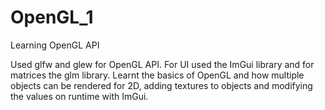# OpenGL_1
Learning OpenGL API

Used glfw and glew for OpenGL API. For UI used the ImGui library and for matrices the glm library.
Learnt the basics of OpenGL and how multiple objects can be rendered for 2D, adding textures to objects and modifying the values on runtime with ImGui.
